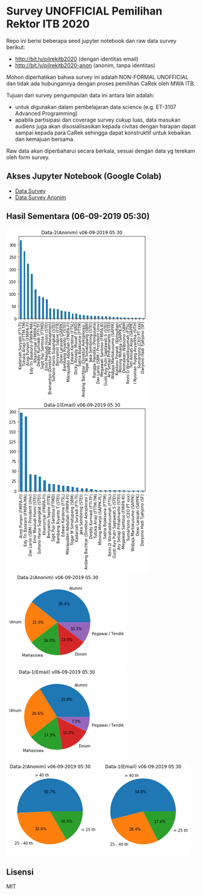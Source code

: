 # Survey UNOFFICIAL Pemilihan Rektor ITB 2020

Repo ini berisi beberapa seed jupyter notebook dan raw data survey berikut:

- http://bit.ly/pilrekitb2020 (dengan identitas email)
- http://bit.ly/pilrekitb2020-anon (anonim, tanpa identitas)

Mohon diperhatikan bahwa survey ini adalah NON-FORMAL UNOFFICIAL dan tidak ada hubungannya dengan proses pemilihan CaRek oleh MWA ITB. 

Tujuan dari survey pengumpulan data ini antara lain adalah:
- untuk digunakan dalam pembelajaran data science (e.g. ET-3107 Advanced Programming)
- apabila partisipasi dan coverage survey cukup luas, data masukan audiens juga akan disosialisasikan kepada civitas dengan harapan dapat sampai kepada para CaRek sehingga dapat konstruktif untuk kebaikan dan kemajuan bersama.

Raw data akan diperbaharui secara berkala, sesuai dengan data yg terekam oleh form survey.

## Akses Jupyter Notebook (Google Colab)

- [Data Survey](https://colab.research.google.com/github/eueung/pilrek/blob/master/pilrek.ipynb)
- [Data Survey Anonim](https://colab.research.google.com/github/eueung/pilrek/blob/master/pilrek-anon.ipynb)

## Hasil Sementara (06-09-2019 05:30)

![](images/pilrek-anon_06-09-19_05-30.png)
![](images/pilrek_06-09-19_05-30.png)
![](images/cat-anon_06-09-19_05-30.png)
![](images/cat_06-09-19_05-30.png)
![](images/age-anon_06-09-19_05-30.png)
![](images/age_06-09-19_05-30.png)

## Lisensi

MIT